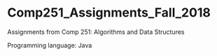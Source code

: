 # Comp251_Assignments_Fall_2018
Assignments from Comp 251: Algorithms and Data Structures


Programming language: Java
